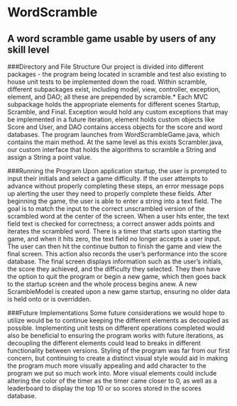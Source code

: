 # WordScramble
## A word scramble game usable by users of any skill level

###Directory and File Structure
Our project is divided into different packages - the program being located in scramble and test also existing to house unit tests to be implemented down the road. Within scramble, different subpackages exist, including model, view, controller, exception, element, and DAO; all these are prepended by scramble.* Each MVC subpackage holds the appropriate elements for different scenes Startup, Scramble, and Final. Exception would hold any custom exceptions that may be implemented in a future iteration, element holds custom objects like Score and User, and DAO contains access objects for the score and word databases. The program launches from WordScrambleGame.java, which contains the main method. At the same level as this exists Scrambler.java, our custom interface that holds the algorithms to scramble a String and assign a String a point value.

###Running the Program
Upon application startup, the user is prompted to input their initials and select a game difficulty. If the user attempts to advance without properly completing these steps, an error message pops up alerting the user they need to properly complete these fields.
After beginning the game, the user is able to enter a string into a text field. The goal is to match the input to the correct unscrambled version of the scrambled word at the center of the screen. When a user hits enter, the text field text is checked for correctness; a correct answer adds points and iterates the scrambled word. There is a timer that starts upon starting the game, and when it hits zero, the text field no longer accepts a user input. The user can then hit the continue button to finish the game and view the final screen. This action also records the user’s performance into the score database.
The final screen displays information such as the user’s initials, the score they achieved, and the difficulty they selected. They then have the option to quit the program or begin a new game, which then goes back to the startup screen and the whole process begins anew. A new ScrambleModel is created upon a new game startup, ensuring no older data is held onto or is overridden.

###Future Implementations
Some future considerations we would hope to utilize would be to continue keeping the different elements as decoupled as possible. Implementing unit tests on different operations completed would also be beneficial to ensuring the program works with future iterations, as decoupling the different elements could lead to breaks in different functionality between versions. 
Styling of the program was far from our first concern, but continuing to create a distinct visual style would aid in making the program much more visually appealing and add character to the program we put so much work into. More visual elements could include altering the color of the timer as the timer came closer to 0, as well as a leaderboard to display the top 10 or so scores stored in the scores database. 


